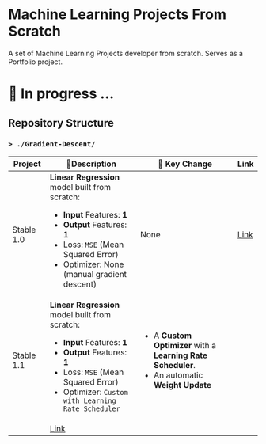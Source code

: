 # Machine Learning Projects From Scratch
A set of Machine Learning Projects developer from scratch. Serves as a Portfolio project.

# 🚧 In progress ...

## Repository Structure

### `> ./Gradient-Descent/`

| Project       | 📘Description                                                                 | 🔑 Key Change | Link      |
|---------------|-----------------------------------------------------------------------------|------------|-----------|
| Stable 1.0    | **Linear Regression** model built from scratch: <ul><li>**Input** Features: **1**</li><li>**Output** Features: **1**</li><li>Loss: `MSE` (Mean Squared Error)</li><li>Optimizer: None (manual gradient descent)</li></ul> | None       | [Link](#) |
| Stable 1.1    | **Linear Regression** model built from scratch: <ul><li>**Input** Features: **1**</li><li>**Output** Features: **1**</li><li>Loss: `MSE` (Mean Squared Error)</li><li>Optimizer: `Custom with Learning Rate Scheduler`</li></ul> | <ul><li>A **Custom Optimizer** with a **Learning Rate Scheduler**.</li><li>An automatic **Weight Update**</li>
       | [Link](#) |
